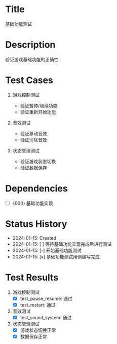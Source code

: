 # Title
基础功能测试

# Description
验证游戏基础功能的正确性

# Test Cases
1. 游戏控制测试
   - 验证暂停/继续功能
   - 验证重新开始功能
   
2. 音效测试
   - 验证移动音效
   - 验证消除音效
   
3. 状态管理测试
   - 验证游戏状态切换
   - 验证数据保存

# Dependencies
- [ ] {004} 基础功能实现

# Status History
- 2024-01-15: Created
- 2024-01-15: [ ] 等待基础功能实现完成后进行测试
- 2024-01-15: [-] 开始基础功能测试
- 2024-01-15: [x] 基础功能测试用例编写完成

# Test Results
1. 游戏控制测试
   - [x] test_pause_resume: 通过
   - [x] test_restart: 通过

2. 音效测试
   - [x] test_sound_system: 通过

3. 状态管理测试
   - [x] 游戏状态切换正常
   - [x] 数据保存正常 
